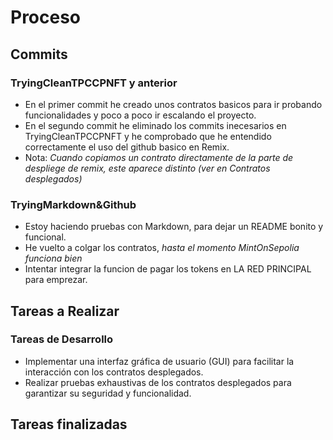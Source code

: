 # Proceso

## Commits

### TryingCleanTPCCPNFT y anterior

- En el primer commit he creado unos contratos basicos para ir probando funcionalidades y poco a poco ir escalando el proyecto.
- En el segundo commit he eliminado los commits inecesarios en TryingCleanTPCCPNFT y he comprobado que he entendido correctamente el uso del github basico en Remix.
- Nota: *Cuando copiamos un contrato directamente de la parte de despliege de remix, este aparece distinto (ver en Contratos desplegados)*

### TryingMarkdown&Github

- Estoy haciendo pruebas con Markdown, para dejar un README bonito y funcional.
- He vuelto a colgar los contratos, *hasta el momento MintOnSepolia funciona bien*
- Intentar integrar la funcion de pagar los tokens en LA RED PRINCIPAL para emprezar.

## Tareas a Realizar

### Tareas de Desarrollo

- Implementar una interfaz gráfica de usuario (GUI) para facilitar la interacción con los contratos desplegados.
- Realizar pruebas exhaustivas de los contratos desplegados para garantizar su seguridad y funcionalidad.

## Tareas finalizadas